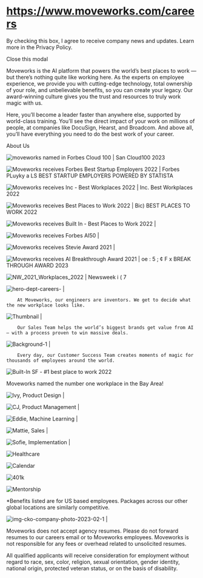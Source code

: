 # https://www.moveworks.com/careers

By checking this box, I agree to receive company news and updates. Learn more in the Privacy Policy.







  Close this modal
  


Moveworks is the AI platform that powers the world’s best places to work — but there’s nothing quite like working here. As the experts on employee experience, we provide you with cutting-edge technology, total ownership of your role, and unbelievable benefits, so you can create your legacy. Our award-winning culture gives you the trust and resources to truly work magic with us.

Here, you’ll become a leader faster than anywhere else, supported by world-class training. You’ll see the direct impact of your work on millions of people, at companies like DocuSign, Hearst, and Broadcom. And above all, you’ll have everything you need to do the best work of your career.

About Us

![moveworks named in Forbes Cloud 100 | San Cloud100 2023](https://www.moveworks.com/hubfs/moveworks-named-in-forbes-cloud-100.jpg)

![Moveworks receives Forbes Best Startup Employers 2022 | Forbes PLuyky a LS BEST STARTUP EMPLOYERS POWERED BY STATISTA](https://www.moveworks.com/hubfs/img/site/logos/awards/Forbes_BSE_2022_Color.png)

![Moveworks receives Inc - Best Workplaces 2022 | Inc. Best Workplaces 2022](https://www.moveworks.com/hubfs/Mediavine_Inc_Best_Workplaces_2022-transparent-1.jpg)

![Moveworks receives Best Places to Work 2022 | Bic) BEST PLACES TO WORK 2022](https://www.moveworks.com/hubfs/img/site/logos/awards/best_place-SFBT-22.png)

![Moveworks receives Built In - Best Places to Work 2022 | ](https://www.moveworks.com/hubfs/img/site/logos/awards/best_places_-built_in-2022.png)

![Moveworks receives Forbes AI50 | ](https://www.moveworks.com/hubfs/img/site/logos/awards/forbes%20AI50.png)

![Moveworks receives Stevie Award 2021 | ](https://www.moveworks.com/hubfs/img/site/logos/awards/stevie_awards_2021.png)

![Moveworks receives AI Breakthrough Award 2021 | oe : 5 ; ¢ F x BREAK THROUGH AWARD 2023](https://www.moveworks.com/hubfs/img/site/logos/awards/AI_breakthrough_2021.png)

![NW_2021_Workplaces_2022 | Newsweek i ( 7](https://www.moveworks.com/hubfs/img/site/logos/awards/NW_2021_Workplaces_2022.png)

![hero-dept-careers- | ](https://www.moveworks.com/hs-fs/hubfs/hero-dept-careers-.jpg)


        At Moveworks, our engineers are inventors. We get to decide what the new workplace looks like.
      

![Thumbnail | ](https://www.moveworks.com/hs-fs/hubfs/Thumbnail%20.jpg)


        Our Sales Team helps the world’s biggest brands get value from AI — with a process proven to win massive deals.
      

![Background-1 | ](https://www.moveworks.com/hs-fs/hubfs/Background-1.jpg)


        Every day, our Customer Success Team creates moments of magic for thousands of employees around the world.
      

![Built-In SF - #1 best place to work 2022](https://www.moveworks.com/hubfs/img/site/logos/buit-in_best-places-2022.svg)

Moveworks named the number one workplace in the Bay Area!

![Ivy, Product Design | ](https://www.moveworks.com/hs-fs/hubfs/img/staff/aura/Ivy.jpg)

![CJ, Product Management | ](https://www.moveworks.com/hs-fs/hubfs/img/staff/aura/CJ.jpg)

![Eddie, Machine Learning | ](https://www.moveworks.com/hs-fs/hubfs/img/staff/aura/Eddie.jpg)

![Mattie, Sales | ](https://www.moveworks.com/hs-fs/hubfs/img/staff/aura/Mattie.jpg)

![Sofie, Implementation | ](https://www.moveworks.com/hs-fs/hubfs/img/staff/aura/Sophie.jpg)

![Healthcare](https://www.moveworks.com/hubfs/Icon_Healthcare-1.svg)

![Calendar](https://www.moveworks.com/hubfs/img/site/icons/Calendar.svg)

![401k](https://www.moveworks.com/hubfs/img/site/icons/401k.svg)

![Mentorship](https://www.moveworks.com/hubfs/Icon-Security-OperationalSecurity-48x48-Dark.svg)

*Benefits listed are for US based employees. Packages across our other global locations are similarly competitive. 

![img-cko-company-photo-2023-02-1 | ](https://www.moveworks.com/hubfs/img-cko-company-photo-2023-02-1.jpg)

Moveworks does not accept agency resumes. Please do not forward resumes to our careers email or to Moveworks employees. Moveworks is not responsible for any fees or overhead related to unsolicited resumes.

All qualified applicants will receive consideration for employment without regard to race, sex, color, religion, sexual orientation, gender identity, national origin, protected veteran status, or on the basis of disability.


